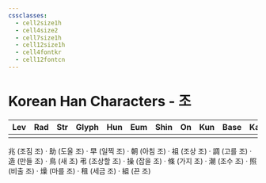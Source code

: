 ```yaml
---
cssclasses:
  - cell2size1h
  - cell4size2
  - cell7size1h
  - cell12size1h
  - cell4fontkr
  - cell12fontcn
---
```


# Korean Han Characters - 조

| Lev | Rad | Str | Glyph | Hun | Eum | Shin | On  | Kun | Base | Kana | Simp | Man | Can | Viet |
| :-: | :-: | :-: | :---: | :-: | :-: | :--: | :-: | :-: | :--: | :--: | :--: | :-: | :-: | :--: |
|     |     |     |       |     |     |      |     |     |      |      |      |     |     |      |
兆 (조짐 조) · 助 (도울 조) · 早 (일찍 조) · 朝 (아침 조) · 祖 (조상 조) · 調 (고를 조) · 造 (만들 조) · 鳥 (새 조)
弔 (조상할 조) · 操 (잡을 조) · 條 (가지 조) · 潮 (조수 조) · 照 (비출 조) · 燥 (마를 조) · 租 (세금 조) · 組 (끈 조)